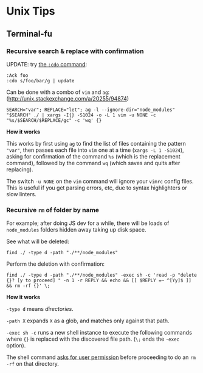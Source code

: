 # Unix Tips

## Terminal-fu

### Recursive search & replace with confirmation

UPDATE: try [the `:cdo` command](https://chrisarcand.com/vims-new-cdo-command/):

```
:Ack foo
:cdo s/foo/bar/g | update
```

Can be done with a combo of `vim` and `ag`: (http://unix.stackexchange.com/a/20255/94874)

```
SEARCH="var"; REPLACE="let"; ag -l --ignore-dir="node_modules" "$SEARCH" ./ | xargs -I{} -S1024 -o -L 1 vim -u NONE -c "%s/$SEARCH/$REPLACE/gc" -c 'wq' {}
```

**How it works**

This works by first using `ag` to find the list of files containing the pattern `"var"`,
then passes each file into `vim` one at a time (`xargs -L 1 -S1024`),
asking for confirmation of the command `%s` (which is the replacement command),
followed by the command `wq` (which saves and quits after replacing).

The switch `-u NONE` on the `vim` command will ignore your `vimrc` config files.
This is useful if you get parsing errors, etc, due to syntax highlighters or slow linters.

### Recursive `rm` of folder by name

For example; after doing JS dev for a while,
there will be loads of `node_modules` folders hidden away taking up disk space.

See what will be deleted:

```
find ./ -type d -path "./**/node_modules"
```

Perform the deletion with confirmation:

```
find ./ -type d -path "./**/node_modules" -exec sh -c 'read -p "delete {}? [y to proceed] " -n 1 -r REPLY && echo && [[ $REPLY =~ ^[Yy]$ ]] && rm -rf {}' \;
```

**How it works**

`-type d` means _directories_.

`-path X` expands `X` as a glob, and matches only against that path.

`-exec sh -c` runs a new shell instance to execute the following commands
where `{}` is replaced with the discovered file path. (`\;` ends the `-exec` option).

The shell command [asks for user permission](http://stackoverflow.com/a/1885534/473961)
before proceeding to do an `rm -rf` on that directory.

